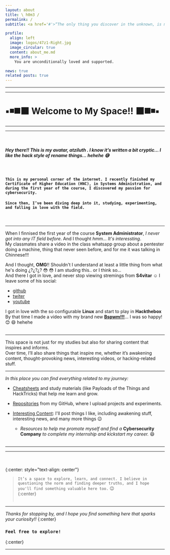 ```yaml
---
layout: about
title: \ h0m3 /
permalink: /
subtitle: <a href='#'>“The only thing you discover in the unknown, is more of yourself.” </a>

profile:
  align: left
  image: logos/47z1-Right.jpg
  image_circular: true
  content: about_me.md
  more_info: >
    You are unconditionally loved and supported.

news: true
related posts: true
---
```


---

---

# :black_small_square::black_medium_small_square::black_medium_square::black_large_square: Welcome to My Space!! :black_large_square::black_medium_square::black_medium_small_square::black_small_square:

---

---

<br>

##### Hey there!! This is my avatar, **atziluth** . I know it’s written a bit cryptic... I like the hack style of rename things... hehehe :sweat_smile:

<br>

#### `This is my personal corner of the internet. I recently finished my Certificate of Higher Education (HNC), in Systems Administration, and during the first year of the course, I discovered my passion for cybersecurity. `

#### `Since then, I’ve been diving deep into it, studying, experimenting, and falling in love with the field.`

<br>

---

When I finnised the first year of the course **System Administrator**, _I never got into any IT field before_. And I thought _hmm... It's interessting_. <br>
My classmates share a video in the class whatsapp group about a pentester doing a machine, thing that never seen before, and for me it was talking in Chinnese!!!<br>

And I thought, **OMG**!! Shouldn't I understand at least a little thing from what he's doing ¿?¿?¿? :flushed: :flushed: I am studing this.. or I think so... <br>
And there I got in love, and never stop viewing stremings from **S4vitar** :relaxed:
I leave some of his social:

- [github](https://github.com/s4vitar)
- [twiter](https://x.com/s4vitar?lang=en)
- [youtube](https://www.youtube.com/channel/UCgzsRmCl4BU-QmSVC4jFOlg)

I got in love with the so configurable **Linux** and start to play in **Hackthebox**<br>
By that time I made a video with my brand new **[Bspwm!!!](/blog/2021/first_contact_with-bspwm/)**... I was so happy! :blush: :smile: hehehe<br><br>

---

This space is not just for my studies but also for sharing content that inspires and informs. <br> Over time, I’ll also share things that inspire me, whether it’s awakening content, thought-provoking news, interesting videos, or hacking-related stuff.<br>

---

_In this place you can find everything related to my journey:_

- [Cheatsheets](/docs) and study materials (like Payloads of the Things and HackTricks) that help me learn and grow.

- [Repositories](repos) from my GitHub, where I upload projects and experiments.

- [Interesting Content](news): I'll post things I like, including awakening stuff, interesting news, and many more things :wink:<br>
  - _Resources to help me promote myself and find a_ **Cybersecurity Company** _to complete my internship and kickstart my career._ :smile: <br><br>

---

---

<br><br>
{:center: style="text-align: center"}

> `It’s a space to explore, learn, and connect. I believe in questioning the norm and finding deeper truths, and I hope you'll find something valuable here too.` :wink: <br>
> {:center}
> <br><br>

---

_Thanks for stopping by, and I hope you find something here that sparks your curiosity!!_
{:center}

### `Feel free to explore!`

{:center}

---
